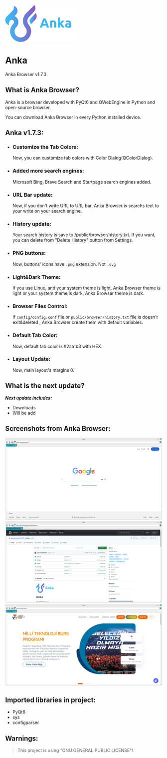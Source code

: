 ![Anka](public/img/logo.png)
# Anka

Anka Browser v1.7.3

## What is Anka Browser?

Anka is a browser developed with PyQt6 and QWebEngine in Python and open-source browser.

You can download Anka Browser in every Python installed device.

## Anka v1.7.3:

- ### Customize the Tab Colors:
  Now, you can customize tab colors with Color Dialog(QColorDialog).

- ### Added more search engines:
  Microsoft Bing, Brave Search and Startpage search engines added.

- ### URL Bar update:
  Now, if you don't write URL to URL bar, Anka Browser is searchs text to your write on your search engine.

- ### History update:
  Your search history is save to /public/browser/history.txt. If you want, you can delete from "Delete History" button from Settings.
 
- ### PNG buttons:
  Now, buttons' icons have ``.png`` extension. Not ``.svg``

- ### Light&Dark Theme:
  If you use Linux, and your system theme is light, Anka Browser theme is light or your system theme is dark, Anka Browser theme is dark.

- ### Browser Files Control:
  If ``config/config.conf`` file or ``public/browser/history.txt`` file is doesn't exit&deleted , Anka Browser create them with default variables.

- ### Default Tab Color:
  Now, default tab color is #2aa1b3 with HEX.

- ### Layout Update:
  Now, main layout's margins 0.

## What is the next update?
***Next update includes:***

- Downloads
- Will be add

## Screenshots from Anka Browser:
![Screenshot](./.github/docs/img/image1.png)
![Screenshot2](./.github/docs/img/image2.png)
![Screenshot3](./.github/docs/img/image3.png)

## Imported libraries in project:

- PyQt6
- sys
- configparser

## Warnings:
> This project is using "GNU GENERAL PUBLIC LICENSE"!

